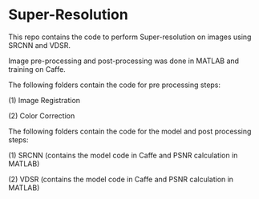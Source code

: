 # Super-Resolution
This repo contains the code to perform Super-resolution on images using SRCNN and VDSR.

Image pre-processing and post-processing was done in MATLAB and training on Caffe.

The following folders contain the code for pre processing steps:

(1) Image Registration

(2) Color Correction


The following folders contain the code for the model and post processing steps:

(1) SRCNN (contains the model code in Caffe and PSNR calculation in MATLAB)

(2) VDSR (contains the model code in Caffe and PSNR calculation in MATLAB)

